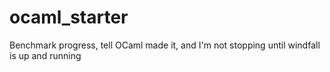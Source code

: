 # ocaml_starter
Benchmark progress, tell OCaml made it, and I'm not stopping until windfall is up and running
